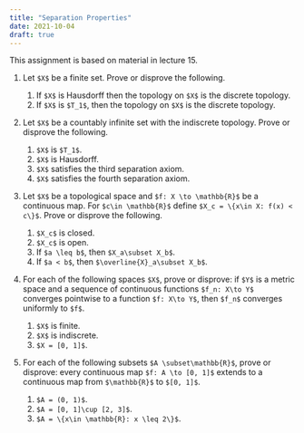 ```yaml
---
title: "Separation Properties"
date: 2021-10-04
draft: true
---
```


This assignment is based on material in lecture 15.

1. Let `$X$` be a finite set. Prove or disprove the following.
    1. If `$X$` is Hausdorff then the topology on `$X$` is the discrete topology.
    2. If `$X$` is `$T_1$`, then the topology on `$X$` is the discrete topology.

2. Let `$X$` be a countably infinite set with the indiscrete topology. Prove or disprove the following.
    1. `$X$` is `$T_1$`.
    2. `$X$` is Hausdorff.
    3. `$X$` satisfies the third separation axiom.
    4. `$X$` satisfies the fourth separation axiom.

3. Let `$X$` be a topological space and `$f: X \to \mathbb{R}$` be a continuous map. For `$c\in \mathbb{R}$` define `$X_c = \{x\in X: f(x) < c\}$`. Prove or disprove the following.
    1. `$X_c$` is closed.
    2. `$X_c$` is open.
    3. If `$a \leq b$`, then `$X_a\subset X_b$`.
    4. If `$a < b$`, then `$\overline{X}_a\subset X_b$`.

4. For each of the following spaces `$X$`, prove or disprove: if `$Y$` is a metric space and a sequence of continuous functions `$f_n: X\to Y$` converges pointwise to a function `$f: X\to Y$`, then `$f_n$` converges uniformly to `$f$`.
    1. `$X$` is finite.
    2. `$X$` is indiscrete.
    3. `$X = [0, 1]$`.

5. For each of the following subsets `$A \subset\mathbb{R}$`, prove or disprove: every continuous map `$f: A \to [0, 1]$` extends to a continuous map from `$\mathbb{R}$` to `$[0, 1]$`.
    1. `$A = (0, 1)$`.
    2. `$A = [0, 1]\cup [2, 3]$`.
    3. `$A = \{x\in \mathbb{R}: x \leq 2\}$`.

